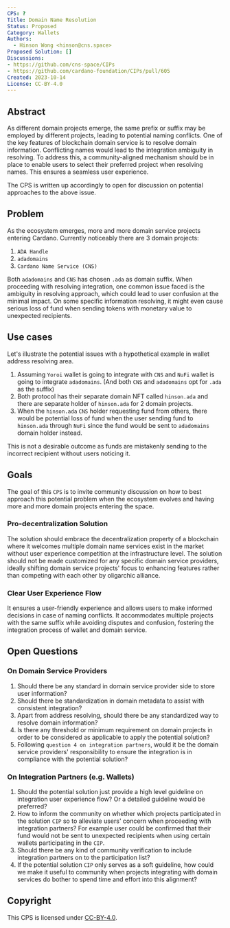 ```yaml
---
CPS: ?
Title: Domain Name Resolution
Status: Proposed
Category: Wallets
Authors:
  - Hinson Wong <hinson@cns.space>
Proposed Solution: []
Discussions: 
- https://github.com/cns-space/CIPs
- https://github.com/cardano-foundation/CIPs/pull/605
Created: 2023-10-14
License: CC-BY-4.0
---
```


## Abstract

As different domain projects emerge, the same prefix or suffix may be employed by different projects, leading to potential naming conflicts. One of the key features of blockchain domain service is to resolve domain information. Conflicting names would lead to the integration ambiguity in resolving. To address this, a community-aligned mechanism should be in place to enable users to select their preferred project when resolving names. This ensures a seamless user experience.

The CPS is written up accordingly to open for discussion on potential approaches to the above issue.

## Problem

As the ecosystem emerges, more and more domain service projects entering Cardano. Currently noticeably there are 3 domain projects:

1. `ADA Handle`
2. `adadomains`
3. `Cardano Name Service (CNS)`

Both `adadomains` and `CNS` has chosen `.ada` as domain suffix. When proceeding with resolving integration, one common issue faced is the ambiguity in resolving approach, which could lead to user confusion at the minimal impact. On some specific information resolving, it might even cause serious loss of fund when sending tokens with monetary value to unexpected recipients.

## Use cases

Let's illustrate the potential issues with a hypothetical example in wallet address resolving area.

1. Assuming `Yoroi` wallet is going to integrate with `CNS` and `NuFi` wallet is going to integrate `adadomains`. (And both `CNS` and `adadomains` opt for `.ada` as the suffix)
2. Both protocol has their separate domain NFT called `hinson.ada` and there are separate holder of `hinson.ada` for 2 domain projects.
3. When the `hinson.ada` `CNS` holder requesting fund from others, there would be potential loss of fund when the user sending fund to `hinson.ada` through `NuFi` since the fund would be sent to `adadomains` domain holder instead.

This is not a desirable outcome as funds are mistakenly sending to the incorrect recipient without users noticing it.

## Goals

The goal of this `CPS` is to invite community discussion on how to best approach this potential problem when the ecosystem evolves and having more and more domain projects entering the space.

### Pro-decentralization Solution

The solution should embrace the decentralization property of a blockchain where it welcomes multiple domain name services exist in the market without user experience competition at the infrastructure level. The solution should not be made customized for any specific domain service providers, ideally shifting domain service projects' focus to enhancing features rather than competing with each other by oligarchic alliance.

### Clear User Experience Flow

It ensures a user-friendly experience and allows users to make informed decisions in case of naming conflicts. It accommodates multiple projects with the same suffix while avoiding disputes and confusion, fostering the integration process of wallet and domain service.

## Open Questions

### On Domain Service Providers

1. Should there be any standard in domain service provider side to store user information?
2. Should there be standardization in domain metadata to assist with consistent integration?
3. Apart from address resolving, should there be any standardized way to resolve domain information?
4. Is there any threshold or minimum requirement on domain projects in order to be considered as applicable to apply the potential solution?
5. Following `question 4 on integration partners`, would it be the domain service providers' responsibility to ensure the integration is in compliance with the potential solution?

### On Integration Partners (e.g. Wallets)

1. Should the potential solution just provide a high level guideline on integration user experience flow? Or a detailed guideline would be preferred?
2. How to inform the community on whether which projects participated in the solution `CIP` so to alleviate users' concern when proceeding with integration partners? For example user could be confirmed that their fund would not be sent to unexpected recipients when using certain wallets participating in the `CIP`.
3. Should there be any kind of community verification to include integration partners on to the participation list?
4. If the potential solution `CIP` only serves as a soft guideline, how could we make it useful to community when projects integrating with domain services do bother to spend time and effort into this alignment?

## Copyright

This CPS is licensed under [CC-BY-4.0].

[CC-BY-4.0]: https://creativecommons.org/licenses/by/4.0/legalcode
